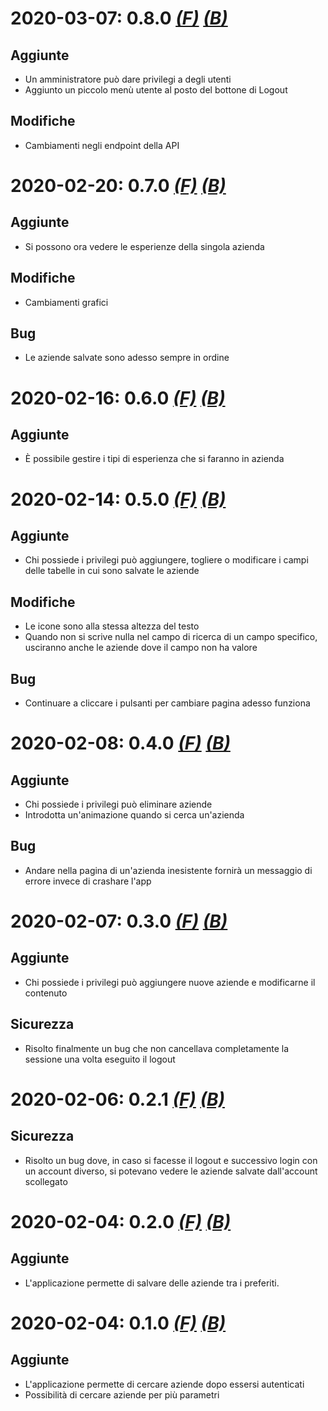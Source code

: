 # 2020-03-07: 0.8.0 [*(F)*](https://github.com/SartoRiccardo/pcto-anagrafe/tree/76a710e7ecee13783f02bd04df9e624c4e3d1fde) [*(B)*](https://github.com/SartoRiccardo/pcto-anagrafe/tree/01acd3a43897c4bd68826b78652a2c303d03809c)

## Aggiunte
+ Un amministratore può dare privilegi a degli utenti
+ Aggiunto un piccolo menù utente al posto del bottone di Logout

## Modifiche
+ Cambiamenti negli endpoint della API

# 2020-02-20: 0.7.0 [*(F)*](https://github.com/SartoRiccardo/pcto-anagrafe/tree/2905f4258dea83732ba081ac657a67a67d1ab33e) [*(B)*](https://github.com/SartoRiccardo/pcto-anagrafe/tree/143da124ac5a011108d460f72014a762e34522ec)

## Aggiunte
+ Si possono ora vedere le esperienze della singola azienda

## Modifiche
+ Cambiamenti grafici

## Bug
+ Le aziende salvate sono adesso sempre in ordine

# 2020-02-16: 0.6.0 [*(F)*](https://github.com/SartoRiccardo/pcto-anagrafe/tree/86df69d73674b86ecbc4893f0ed68553ae4548a6) [*(B)*](https://github.com/SartoRiccardo/pcto-anagrafe/tree/4a5c813bf1d1aec8f131313c5819443a9d310a98)

## Aggiunte
+ È possibile gestire i tipi di esperienza che si faranno in azienda

# 2020-02-14: 0.5.0 [*(F)*](https://github.com/SartoRiccardo/pcto-anagrafe/tree/266f067e614442871eeb58fb492e4491801618d8) [*(B)*](https://github.com/SartoRiccardo/pcto-anagrafe/tree/15771fc732f4e8939660c28d206a17ba73482a29)

## Aggiunte
+ Chi possiede i privilegi può aggiungere, togliere o modificare i campi delle tabelle in cui sono salvate le aziende

## Modifiche
+ Le icone sono alla stessa altezza del testo
+ Quando non si scrive nulla nel campo di ricerca di un campo specifico, usciranno anche le aziende dove il campo non ha valore

## Bug
+ Continuare a cliccare i pulsanti per cambiare pagina adesso funziona

# 2020-02-08: 0.4.0 [*(F)*](https://github.com/SartoRiccardo/pcto-anagrafe/tree/b9428ce7848d6e5a9d44a3e5ac0b0afa563dcdf0) [*(B)*](https://github.com/SartoRiccardo/pcto-anagrafe/tree/4ef8a087815596ae4e98908a0c306ae3f20014d8)

## Aggiunte
+ Chi possiede i privilegi può eliminare aziende
+ Introdotta un'animazione quando si cerca un'azienda

## Bug
+ Andare nella pagina di un'azienda inesistente fornirà un messaggio di errore invece di crashare l'app

# 2020-02-07: 0.3.0 [*(F)*](https://github.com/SartoRiccardo/pcto-anagrafe/tree/e03fff0a1f48781cef1e5579a050c0a4e9b16633) [*(B)*](https://github.com/SartoRiccardo/pcto-anagrafe/tree/d07333afc1a18fbc45b104f30e29a88ac742b9bb)

## Aggiunte
+ Chi possiede i privilegi può aggiungere nuove aziende e modificarne il contenuto

## Sicurezza
+ Risolto finalmente un bug che non cancellava completamente la sessione una volta eseguito il logout

# 2020-02-06: 0.2.1 [*(F)*](https://github.com/SartoRiccardo/pcto-anagrafe/tree/472fc75ab7e70ca6effaa6bb54f7394e1163b011) [*(B)*](https://github.com/SartoRiccardo/pcto-anagrafe/tree/6bacb8065fc6747bed4124d4faa577c278706d84)

## Sicurezza
+ Risolto un bug dove, in caso si facesse il logout e successivo login con un account diverso, si potevano vedere le aziende salvate dall'account scollegato

# 2020-02-04: 0.2.0 [*(F)*](https://github.com/SartoRiccardo/pcto-anagrafe/tree/428d7db0e8e53afd755a97a14189f0d9f048c254) [*(B)*](https://github.com/SartoRiccardo/pcto-anagrafe/tree/6bacb8065fc6747bed4124d4faa577c278706d84)

## Aggiunte
+ L'applicazione permette di salvare delle aziende tra i preferiti.

# 2020-02-04: 0.1.0 [*(F)*](https://github.com/SartoRiccardo/pcto-anagrafe/tree/af9655e353c562d87c4bec9b37f7b0d773633e52) [*(B)*](https://github.com/SartoRiccardo/pcto-anagrafe/tree/f34a4e39e0d625f77c9fea0440ac497d920a445b)

## Aggiunte
+ L'applicazione permette di cercare aziende dopo essersi autenticati
+ Possibilità di cercare aziende per più parametri
